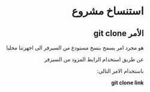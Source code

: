 <div dir=rtl>

# استنساخ مشروع

## الأمر git clone

هو مجرد امر يسمح بنسخ مستودع من السيرفر الى اجهزتنا محليا 

عن طريق استخدام الرابط المزود من السيرفر 

باستخدام الامر التالي: 

**git clone link**
</div>